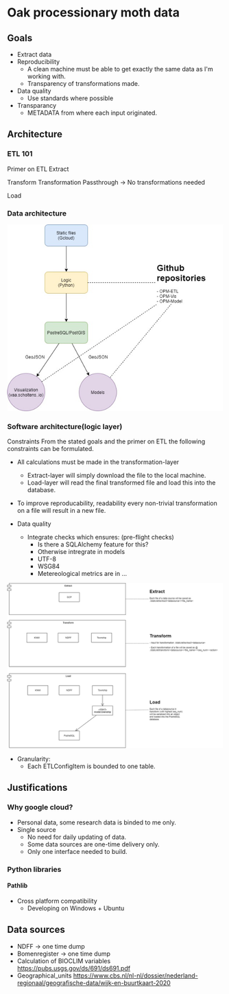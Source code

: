 # Oak processionary moth data

## Goals
- Extract data 
- Reproducibility
    - A clean machine must be able to get exactly the same data as I'm working with.
    - Transparency of transformations made.
- Data quality
    - Use standards where possible
- Transparancy
    - METADATA from where each input originated.

## Architecture

### ETL 101

Primer on ETL
Extract

Transform
Transformation
Passthrough -> No transformations needed

Load


### Data architecture
![Data architecture](./static/images/data_architecture.jpg "Data architecture")

### Software architecture(logic layer)

Constraints
From the stated goals and the primer on ETL the following constraints can be formulated.
- All calculations must be made in the transformation-layer
    - Extract-layer will simply download the file to the local machine.
    - Load-layer will read the final transformed file and load this into the database.

- To improve reproducability, readability every non-trivial transformation on a file will result in a new file.

- Data quality
    - Integrate checks which ensures: (pre-flight checks)
        - Is there a SQLAlchemy feature for this?
        - Otherwise intregrate in models
        - UTF-8
        - WSG84
        - Metereological metrics are in ...




![Software architecture](./static/images/software_architecture.jpg "Software architecture")
- Granularity:
    - Each ETLConfigItem is bounded to <italic>one</italic> table.


## Justifications
### Why google cloud?
- Personal data, some research data is binded to me only. 
- Single source
    - No need for daily updating of data.
    - Some data sources are one-time delivery only.
    - Only one interface needed to build.

### Python libraries

#### Pathlib
- Cross platform compatibility
    - Developing on Windows + Ubuntu

## Data sources
- NDFF -> one time dump
- Bomenregister -> one time dump
- Calculation of BIOCLIM variables https://pubs.usgs.gov/ds/691/ds691.pdf
- Geographical_units https://www.cbs.nl/nl-nl/dossier/nederland-regionaal/geografische-data/wijk-en-buurtkaart-2020


